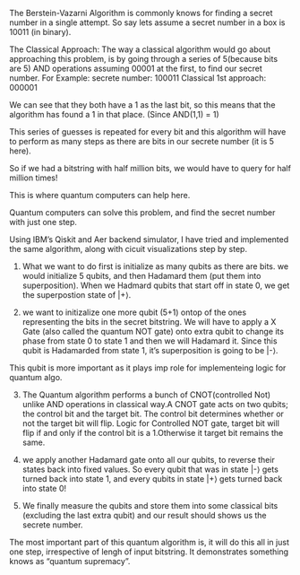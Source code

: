 The Berstein-Vazarni Algorithm is commonly knows for finding a secret number in a single attempt. 
So say lets assume a secret number in a box is 10011 (in binary). 

The Classical Approach: 
The way a classical algorithm would go about approaching this problem, is by going through a series of 5(because bits are 5) AND operations assuming 00001 at the first, 
to find our secret number.
For Example: 
secrete number: 		100011
Classical 1st approach:		000001

We can see that they both have a 1 as the last bit, so this means that the algorithm has found a 1 in that place. (Since AND(1,1) = 1)

This series of guesses is repeated for every bit and this algorithm will have to perform as many steps as there are bits in our secrete number (it is 5 here). 

So if we had a bitstring with half million bits, we would have to query for half million times!

This is where quantum computers can help here. 

Quantum computers can solve this problem, and find the secret number with just one step.

Using IBM’s Qiskit and Aer backend simulator, I have tried and implemented the same algorithm, along with cicuit visualizations step by step.

1) What we want to do first is initialize as many qubits as there are bits. we would initialize 5 qubits, and then Hadamard them (put them into superposition).
When we Hadmard qubits that start off in state 0, we get the superpostion state of |+⟩.

2) we want to initizalize one more qubit (5+1) ontop of the ones representing the bits in the secret bitstring.
We will have to apply a X Gate (also called the quantum NOT gate) onto extra qubit to change its phase from state 0 to state 1 and then we will Hadamard it.
Since this qubit is Hadamarded from state 1, it’s superposition is going to be |-⟩.

This qubit is more important as it plays imp role for implementeing logic for quantum algo.

3) The Quantum algorithm performs a bunch of CNOT(controlled Not) unlike AND operations in classical way.A CNOT gate acts on two qubits; the control bit and the target bit. The control bit determines whether or not the target bit will flip. 
Logic for Controlled NOT gate, target bit will flip if and only if the control bit is a 1.Otherwise it target bit remains the same. 

4) we apply another Hadamard gate onto all our qubits, to reverse their states back into fixed values. So every qubit that was in state |-⟩ gets turned back into state 1, and every qubits in state |+⟩ gets turned back into state 0!

5) We finally measure the qubits and store them into some classical bits (excluding the last extra qubit) and our result should shows us the secrete number. 

The most important part of this quantum algorithm is, it will do this all in just one step, irrespective of lengh of input bitstring.
It demonstrates something knows as “quantum supremacy”.
 
